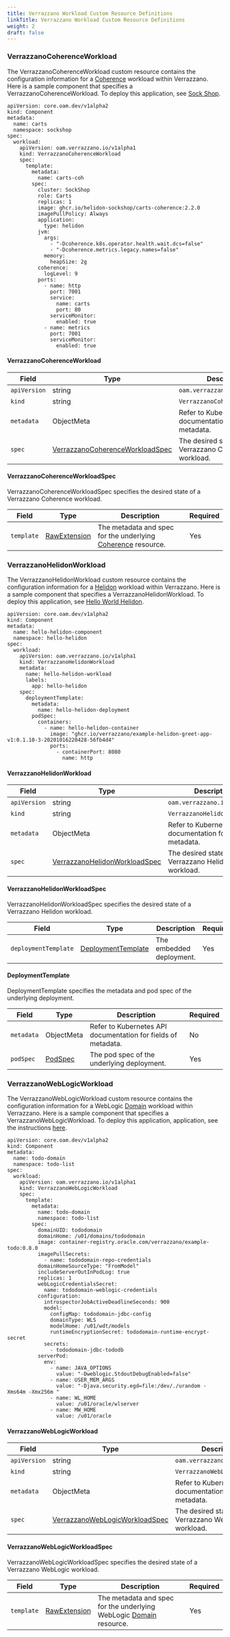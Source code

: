 ```yaml
---
title: Verrazzano Workload Custom Resource Definitions
linkTitle: Verrazzano Workload Custom Resource Definitions
weight: 2
draft: false
---
```


### VerrazzanoCoherenceWorkload
The VerrazzanoCoherenceWorkload custom resource contains the configuration information for a [Coherence](https://oracle.github.io/coherence-operator/docs/3.1.1/#/about/04_coherence_spec) workload within Verrazzano.  Here is a sample component that specifies a VerrazzanoCoherenceWorkload.  To deploy this application, see [Sock Shop](https://github.com/verrazzano/verrazzano/blob/master/examples/sock-shop/README.md).
```
apiVersion: core.oam.dev/v1alpha2
kind: Component
metadata:
  name: carts
  namespace: sockshop
spec:
  workload:
    apiVersion: oam.verrazzano.io/v1alpha1
    kind: VerrazzanoCoherenceWorkload
    spec:
      template:
        metadata:
          name: carts-coh
        spec:
          cluster: SockShop
          role: Carts
          replicas: 1
          image: ghcr.io/helidon-sockshop/carts-coherence:2.2.0
          imagePullPolicy: Always
          application:
            type: helidon
          jvm:
            args:
              - "-Dcoherence.k8s.operator.health.wait.dcs=false"
              - "-Dcoherence.metrics.legacy.names=false"
            memory:
              heapSize: 2g
          coherence:
            logLevel: 9
          ports:
            - name: http
              port: 7001
              service:
                name: carts
                port: 80
              serviceMonitor:
                enabled: true
            - name: metrics
              port: 7001
              serviceMonitor:
                enabled: true
```

#### VerrazzanoCoherenceWorkload

| Field | Type | Description | Required
| --- | --- | --- | --- |
| `apiVersion` | string | `oam.verrazzano.io/v1alpha1` | Yes |
| `kind` | string | `VerrazzanoCoherenceWorkload` |  Yes |
| `metadata` | ObjectMeta | Refer to Kubernetes API documentation for fields of metadata. |  No |
| `spec` |  [VerrazzanoCoherenceWorkloadSpec](#VerrazzanoCoherenceWorkloadSpec) | The desired state of a Verrazzano Coherence workload. |  Yes |


#### VerrazzanoCoherenceWorkloadSpec
VerrazzanoCoherenceWorkloadSpec specifies the desired state of a Verrazzano Coherence workload.

| Field | Type | Description | Required
| --- | --- | --- | --- |
| `template` |  [RawExtension](https://pkg.go.dev/k8s.io/apimachinery/pkg/runtime#RawExtension) | The metadata and spec for the underlying [Coherence](https://oracle.github.io/coherence-operator/docs/3.1.1/#/about/04_coherence_spec) resource. |  Yes |



### VerrazzanoHelidonWorkload

The VerrazzanoHelidonWorkload custom resource contains the configuration information for a [Helidon](https://helidon.io) workload within Verrazzano. Here is a sample component that specifies a VerrazzanoHelidonWorkload.  To deploy this application, see [Hello World Helidon](https://github.com/verrazzano/verrazzano/blob/master/examples/hello-helidon/README.md).
```
apiVersion: core.oam.dev/v1alpha2
kind: Component
metadata:
  name: hello-helidon-component
  namespace: hello-helidon
spec:
  workload:
    apiVersion: oam.verrazzano.io/v1alpha1
    kind: VerrazzanoHelidonWorkload
    metadata:
      name: hello-helidon-workload
      labels:
        app: hello-helidon
    spec:
      deploymentTemplate:
        metadata:
          name: hello-helidon-deployment
        podSpec:
          containers:
            - name: hello-helidon-container
              image: "ghcr.io/verrazzano/example-helidon-greet-app-v1:0.1.10-3-20201016220428-56fb4d4"
              ports:
                - containerPort: 8080
                  name: http

```

#### VerrazzanoHelidonWorkload

| Field | Type | Description | Required
| --- | --- | --- | --- |
| `apiVersion` | string | `oam.verrazzano.io/v1alpha1` | Yes |
| `kind` | string | `VerrazzanoHelidonWorkload` |  Yes |
| `metadata` | ObjectMeta | Refer to Kubernetes API documentation for fields of metadata. |  No |
| `spec` |  [VerrazzanoHelidonWorkloadSpec](#VerrazzanoHelidonWorkloadSpec) | The desired state of a Verrazzano Helidon workload. |  Yes |


#### VerrazzanoHelidonWorkloadSpec
VerrazzanoHelidonWorkloadSpec specifies the desired state of a Verrazzano Helidon workload.

| Field | Type | Description | Required
| --- | --- | --- | --- |
| `deploymentTemplate` |  [DeploymentTemplate](#DeploymentTemplate) | The embedded deployment. |  Yes |


#### DeploymentTemplate
DeploymentTemplate specifies the metadata and pod spec of the underlying deployment.

| Field | Type | Description | Required
| --- | --- | --- | --- |
| `metadata` | ObjectMeta | Refer to Kubernetes API documentation for fields of metadata. |  No |
| `podSpec` | [PodSpec](https://kubernetes.io/docs/reference/generated/kubernetes-api/v1.19/#podspec-v1-core) | The pod spec of the underlying deployment. | Yes |



### VerrazzanoWebLogicWorkload
The VerrazzanoWebLogicWorkload custom resource contains the configuration information for a WebLogic [Domain](https://github.com/oracle/weblogic-kubernetes-operator/blob/master/docs/domains/Domain.md) workload within Verrazzano.  Here is a sample component that specifies a VerrazzanoWebLogicWorkload.  To deploy this application, application, see the instructions [here](https://github.com/verrazzano/examples/blob/master/todo-list/README.md).

```
apiVersion: core.oam.dev/v1alpha2
kind: Component
metadata:
  name: todo-domain
  namespace: todo-list
spec:
  workload:
    apiVersion: oam.verrazzano.io/v1alpha1
    kind: VerrazzanoWebLogicWorkload
    spec:
      template:
        metadata:
          name: todo-domain
          namespace: todo-list
        spec:
          domainUID: tododomain
          domainHome: /u01/domains/tododomain
          image: container-registry.oracle.com/verrazzano/example-todo:0.8.0
          imagePullSecrets:
            - name: tododomain-repo-credentials
          domainHomeSourceType: "FromModel"
          includeServerOutInPodLog: true
          replicas: 1
          webLogicCredentialsSecret:
            name: tododomain-weblogic-credentials
          configuration:
            introspectorJobActiveDeadlineSeconds: 900
            model:
              configMap: tododomain-jdbc-config
              domainType: WLS
              modelHome: /u01/wdt/models
              runtimeEncryptionSecret: tododomain-runtime-encrypt-secret
            secrets:
              - tododomain-jdbc-tododb
          serverPod:
            env:
              - name: JAVA_OPTIONS
                value: "-Dweblogic.StdoutDebugEnabled=false"
              - name: USER_MEM_ARGS
                value: "-Djava.security.egd=file:/dev/./urandom -Xms64m -Xmx256m "
              - name: WL_HOME
                value: /u01/oracle/wlserver
              - name: MW_HOME
                value: /u01/oracle
```

#### VerrazzanoWebLogicWorkload

| Field | Type | Description | Required
| --- | --- | --- | --- |
| `apiVersion` | string | `oam.verrazzano.io/v1alpha1` | Yes |
| `kind` | string | `VerrazzanoWebLogicWorkload` |  Yes |
| `metadata` | ObjectMeta | Refer to Kubernetes API documentation for fields of metadata. |  No |
| `spec` |  [VerrazzanoWebLogicWorkloadSpec](#VerrazzanoWebLogicWorkloadSpec) | The desired state of a Verrazzano WebLogic workload. |  Yes |

#### VerrazzanoWebLogicWorkloadSpec
VerrazzanoWebLogicWorkloadSpec specifies the desired state of a Verrazzano WebLogic workload.

| Field | Type | Description | Required
| --- | --- | --- | --- |
| `template` |  [RawExtension](https://pkg.go.dev/k8s.io/apimachinery/pkg/runtime#RawExtension) | The metadata and spec for the underlying WebLogic [Domain](https://github.com/oracle/weblogic-kubernetes-operator/blob/master/docs/domains/Domain.md) resource. |  Yes |

